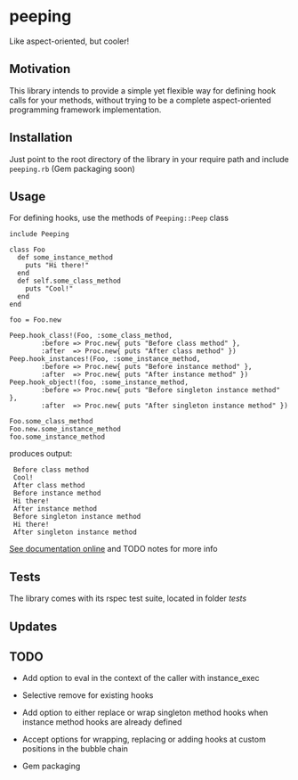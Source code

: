 # peeping

Like aspect-oriented, but cooler!

## Motivation

This library intends to provide a simple yet flexible way for defining hook calls for your methods,
without trying to be a complete aspect-oriented programming framework implementation.

## Installation

Just point to the root directory of the library in your require path and include `peeping.rb` (Gem packaging soon)

## Usage

For defining hooks, use the methods of `Peeping::Peep` class

    include Peeping

    class Foo
      def some_instance_method
        puts "Hi there!"
      end
      def self.some_class_method
        puts "Cool!"
      end
    end

    foo = Foo.new

    Peep.hook_class!(Foo, :some_class_method,
            :before => Proc.new{ puts "Before class method" },
            :after  => Proc.new{ puts "After class method" })
    Peep.hook_instances!(Foo, :some_instance_method,
            :before => Proc.new{ puts "Before instance method" },
            :after  => Proc.new{ puts "After instance method" })
    Peep.hook_object!(foo, :some_instance_method,
            :before => Proc.new{ puts "Before singleton instance method" },
            :after  => Proc.new{ puts "After singleton instance method" })

    Foo.some_class_method
    Foo.new.some_instance_method
    foo.some_instance_method

produces output:

     Before class method
     Cool!
     After class method
     Before instance method
     Hi there!
     After instance method
     Before singleton instance method
     Hi there!
     After singleton instance method


[See documentation online][1] and TODO notes for more info

## Tests

The library comes with its rspec test suite, located in folder _tests_ 

## Updates

## TODO

- Add option to eval in the context of the caller with instance_exec
- Selective remove for existing hooks
- Add option to either replace or wrap singleton method hooks when instance method hooks are already defined
- Accept options for wrapping, replacing or adding hooks at custom positions in the bubble chain
- Gem packaging

  [1]: http://rdoc.info/projects/chubas/peeping